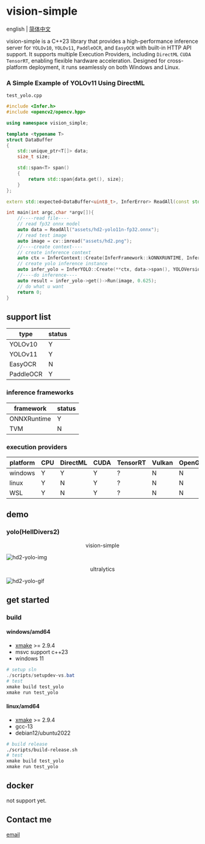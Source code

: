 # vision-simple
english | [简体中文](./README.md)

vision-simple is a C++23 library that provides a high-performance inference server for `YOLOv10`, `YOLOv11`, `PaddleOCR`, and `EasyOCR` with built-in HTTP API support. It supports multiple Execution Providers, including `DirectML` `CUDA` `TensorRT`, enabling flexible hardware acceleration. Designed for cross-platform deployment, it runs seamlessly on both Windows and Linux.


### A Simple Example of YOLOv11 Using DirectML
`test_yolo.cpp`
```cpp
#include <Infer.h>
#include <opencv2/opencv.hpp>

using namespace vision_simple;

template <typename T>
struct DataBuffer
{
    std::unique_ptr<T[]> data;
    size_t size;

    std::span<T> span()
    {
        return std::span{data.get(), size};
    }
};

extern std::expected<DataBuffer<uint8_t>, InferError> ReadAll(const std::string& path);

int main(int argc,char *argv[]){
    //----read file----
    // read fp32 onnx model
    auto data = ReadAll("assets/hd2-yolo11n-fp32.onnx");
    // read test image
    auto image = cv::imread("assets/hd2.png");
    //----create context----
    // create inference context
    auto ctx = InferContext::Create(InferFramework::kONNXRUNTIME, InferEP::kDML);
    // create yolo inference instance
    auto infer_yolo = InferYOLO::Create(**ctx, data->span(), YOLOVersion::kV11);
    //----do inference----
    auto result = infer_yolo->get()->Run(image, 0.625);
    // do what u want
    return 0;
}
```

## support list
|type|status|
|-|-|
|YOLOv10|Y|
|YOLOv11|Y|
|EasyOCR|N|
|PaddleOCR|Y|
### inference frameworks
|framework|status|
|-|-|
|ONNXRuntime|Y|
|TVM|N|
### execution providers
|platform|CPU|DirectML|CUDA|TensorRT|Vulkan|OpenGL|OpenCL|
|-|-|-|-|-|-|-|-|
|windows|Y|Y|Y|?|N|N|N|
|linux|Y|N|Y|?|N|N|N|
|WSL|Y|N|Y|?|N|N|N|
## demo
### yolo(HellDivers2)
<center>vision-simple</center>

![hd2-yolo-img](doc/images/hd2-yolo.jpg)

<center>ultralytics</center>

![hd2-yolo-gif](doc/images/hd2-yolo.gif)

## get started
### build
#### windows/amd64
* [xmake](https://xmake.io) >= 2.9.4
* msvc support c++23
* windows 11

```powershell
# setup sln
./scripts/setupdev-vs.bat
# test
xmake build test_yolo
xmake run test_yolo
```
#### linux/amd64
* [xmake](https://xmake.io) >= 2.9.4
* gcc-13
* debian12/ubuntu2022

```sh
# build release
./scripts/build-release.sh
# test
xmake build test_yolo
xmake run test_yolo
```

## docker
not support yet.

## Contact me
[email](amhakureireimu@gmail.com)